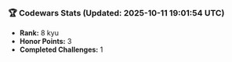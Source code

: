 ### 🏆 Codewars Stats (Updated: 2025-10-11 19:01:54 UTC)

- **Rank:** 8 kyu
- **Honor Points:** 3
- **Completed Challenges:** 1
